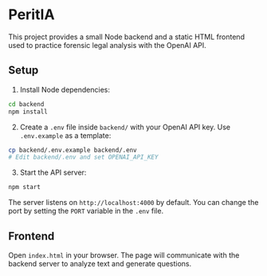 # PeritIA

This project provides a small Node backend and a static HTML frontend used to practice forensic legal analysis with the OpenAI API.

## Setup

1. Install Node dependencies:

```bash
cd backend
npm install
```

2. Create a `.env` file inside `backend/` with your OpenAI API key. Use `.env.example` as a template:

```bash
cp backend/.env.example backend/.env
# Edit backend/.env and set OPENAI_API_KEY
```

3. Start the API server:

```bash
npm start
```

The server listens on `http://localhost:4000` by default. You can change the port by setting the `PORT` variable in the `.env` file.

## Frontend

Open `index.html` in your browser. The page will communicate with the backend server to analyze text and generate questions.
